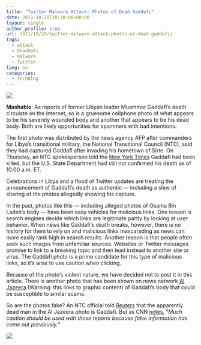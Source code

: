 ```yaml
---
title: "Twitter Malware Attack: Photos of Dead Gaddafi"
date: 2011-10-20T20:38:00+00:00
layout: single
author_profile: true
url: 2011/10/20/twitter-malware-attack-photos-of-dead-gaddafi/
tags:
  - attack
  - Ghaddafi
  - malware
  - Twitter
lang: en
categories: 
  - TechBlog
---
```

[![](http://3.bp.blogspot.com/-qShaHlHbgCk/TqB_Hi5exII/AAAAAAAAEJw/YiUB8Oe9kTg/s320/libya.jpg)](http://3.bp.blogspot.com/-qShaHlHbgCk/TqB_Hi5exII/AAAAAAAAEJw/YiUB8Oe9kTg/s1600/libya.jpg)

**Mashable**: As reports of former Libyan leader Muammar Gaddafi’s death circulate on the Internet, so is a gruesome cellphone photo of what appears to be his severely wounded body and another that appears to be his dead body. Both are likely opportunities for spammers with bad intentions.

The first photo was distributed by the news agency AFP after commanders for Libya’s transitional military, the National Transitional Council (NTC), said they had captured Gaddafi after invading his hometown of Sirte. On Thursday, an NTC spokesperson told the [New York Times](http://www.nytimes.com/2011/10/21/world/africa/libyan-fighters-say-qaddafi-stronghold-has-fallen.html) Gaddafi had been killed, but the U.S. State Department had still not confirmed his death as of 10:00 a.m. ET.

Celebrations in Libya and a flood of Twitter updates are treating the announcement of Gaddafi’s death as authentic — including a slew of sharing of the photos allegedly showing his capture.

In the past, photos like this — including alleged photos of Osama Bin Laden’s body — have been easy vehicles for malicious links. One reason is search engines decide which links are legitimate partly by looking at user behavior. When news like Gaddafi’s death breaks, however, there is no history for them to rely on and malicious links mascarading as news can more easily rank high in search results. Another reason is that people often seek such images from unfamiliar sources. Websites or Twitter messages promise to link to a breaking topic and then lead instead to another site or virus. The Gaddafi photo is a prime candidate for this type of malicious links, so it’s wise to use caution when clicking.

Because of the photo’s violent nature, we have decided not to post it in this article. There is another photo that has been shown on news network [Al Jazeera](http://english.aljazeera.net/watch_now/) (Warning: this links to graphic content) of Gaddafi’s body that could be susceptible to similar scams.

So are the photos fake? An NTC official told [Reuters](http://in.reuters.com/article/2011/10/20/idINIndia-60016820111020) that the apparently dead man in the Al Jazeera photo is Gaddafi. But as CNN [notes](http://news.blogs.cnn.com/2011/10/20/libyan-fighters-say-they-have-captured-gadhafi/), “_Much caution should be used with these reports because false information has come out previously._”

[![](http://4.bp.blogspot.com/-u-C5qdBzOgQ/TqB_QWtLI0I/AAAAAAAAEJ4/jzUZv7eQErE/s400/Qaddafi-twitter-1_image.jpg)](http://4.bp.blogspot.com/-u-C5qdBzOgQ/TqB_QWtLI0I/AAAAAAAAEJ4/jzUZv7eQErE/s1600/Qaddafi-twitter-1_image.jpg)
